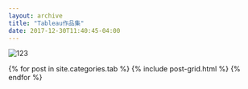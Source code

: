 ```yaml
---
layout: archive
title: "Tableau作品集"
date: 2017-12-30T11:40:45-04:00 
---
```

![123](https://zhongqiuru.github.io/images/123.png)

<div class="tiles">
{% for post in site.categories.tab %}
  {% include post-grid.html %}
{% endfor %}
</div><!-- /.tiles -->
